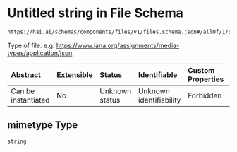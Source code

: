 # Untitled string in File Schema

```txt
https://hai.ai/schemas/components/files/v1/files.schema.json#/allOf/1/properties/mimetype
```

Type of file. e.g. <https://www.iana.org/assignments/media-types/application/json>

| Abstract            | Extensible | Status         | Identifiable            | Custom Properties | Additional Properties | Access Restrictions | Defined In                                                                                        |
| :------------------ | :--------- | :------------- | :---------------------- | :---------------- | :-------------------- | :------------------ | :------------------------------------------------------------------------------------------------ |
| Can be instantiated | No         | Unknown status | Unknown identifiability | Forbidden         | Allowed               | none                | [files.schema.json\*](../../schemas/components/files/v1/files.schema.json "open original schema") |

## mimetype Type

`string`
